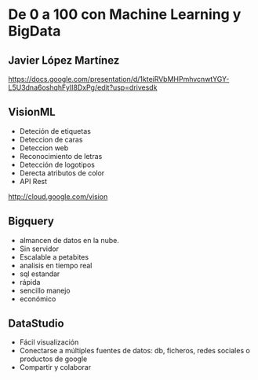 # De 0 a 100 con Machine Learning y BigData
## Javier López Martínez
https://docs.google.com/presentation/d/1kteiRVbMHPmhvcnwtYGY-L5U3dna6oshqhFyII8DxPg/edit?usp=drivesdk

## VisionML
- Deteción de etiquetas
- Deteccion de caras
- Deteccion web
- Reconocimiento de letras
- Detección de logotipos
- Derecta atributos de color
- API Rest

http://cloud.google.com/vision

## Bigquery 
- almancen de datos en la nube.
- Sin servidor
- Escalable a petabites
- analisis en tiempo real
- sql estandar
- rápida
- sencillo manejo
- económico

## DataStudio
- Fácil visualización
- Conectarse a múltiples fuentes de datos: db, ficheros, redes sociales o productos de google
- Compartir y colaborar